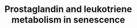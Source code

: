 ---
annotations:
- id: PW:0000651
  parent: regulatory pathway
  type: Pathway Ontology
  value: aging pathway
- id: PW:0000464
  parent: classic metabolic pathway
  type: Pathway Ontology
  value: leukotriene metabolic pathway
- id: PW:0000156
  parent: classic metabolic pathway
  type: Pathway Ontology
  value: prostaglandin metabolic pathway
authors:
- NadiaJonckheere
description: Prostaglandins are active lipid molecules that are shown to have a great
  impact on cellular senescence (Wiley et al., 2021). Prostaglandins are derived from
  arachidonic acid, which is cleaved by the enzyme cytosolic phospholipase A2 (cPLA2)
  from the membrane phospholipids (Yang et al., 2011). The cyclooxygenase 2 (COX-2)-prostaglandin
  E2 (PGE2) pathway takes part in the induction, as well as the maintenance of senescence.
  COX-2 is the inducing enzyme which causes the conversion of AA into PGH2 and PGG2,
  which are then readily converted into PGF2âŤş, PGD2, PGE2, PGI2, and TxA2 through
  prostaglandin synthases (Cormenier et al., 2017; Martien et al., 2013). The produced
  active prostaglandins can then act on intracellular receptors and trigger a downward
  signalling cascade, leading to the stimulation or inhibition of cAMP or the stimulation
  of Ca2+. The cAMP-dependent pathway leads to the stimulation of the insulin-like
  growth factor binding protein 5 (IGFBP5) production, which then also activates p53.
  P53 activation reinforces senescence by stimulating the expression of COX mRNA,
  thus creating a positive feedback loop (Yang et al., 2011).  Two important active
  prostaglandins, namely dihomo-15d-PGJ2 and 15d-PGJ2 are highly elevated in senescent
  cells and induce COX-1 and 2, PTGES and PTGDS production through the activation
  of RAS and subsequently p53, reinforcing the positive feedback loop. Dihomo-15d-PGJ2
  is the most highly elevated senescence-associated prostaglandin and is produced
  by the elongation of arachidonic acid into adrenic acid, which is then enzymatically
  converted to yield the prostaglandin. 15d-PGJ2 on the other hand is produced through
  the dehydration of the active prostaglandin PGD2. In addition, RAS stimulates the
  secretion of SASP factors, which can consequently affect surrounding cells (Wiley
  et al., 2021).  Leukotrienes play an important role in the pathogenesis of inflammation.
  Just like prostaglandins, leukotrienes are synthesized from arachidonic acid that
  was cleaved from the membrane phospholipids (Wiley et al., 2019). ALOX12, ALOX15,
  ALOX5AP, LTC4S, LTA4H, ALOX15B and ALOX5, which are enzymes that conversion of arachidonic
  acid to either leukotriene A4 (LT4A) or Arachidonic acid 5-hydroperoxide (5-HPETE),
  are upregulated in senescence (Wiley et al., 2019; HĂ�Ć’Ă†â€™Ă�â€šĂ‚Â¤fner et al.,
  2019). The produced LTA4 can be converted into LTB4 or LTC4. LTC4 can then be consecutively
  cleaved into LTD4 and LTE4 (Suryadevara et al., 2020). All the mentioned leukotrienes
  are increased in cellular senescence and are thought to be part of the SASP (Lin
  & Xu, 2020).  LTD4 is of particular importance in cellular senescence due to its
  increased interaction with the cysteinyl leukotriene receptor 1 (CysLT1R) (Wei et
  al., 2018; Song et al., 2019). This interaction has various consequences, such as
  the release of intracellular Ca2+, an increase of p21 and it also inhibits sirtuin
  1 (SIRT1). SIRT1 regulates the cell cycle by inhibiting the phosphorylation of p53
  and the release of various cytokines (Wei et al., 2018). Therefore, it increases
  the release of pro-inflammatory cytokines and induce cellular senescence via the
  activation of p53 (Song et al., 2019).  ALOX5 contributes to an increase in reactive
  oxygen species (ROS) (Catalano et al., 2005; Menna et al., 2010). These ROS are
  thought to activate p53 which binds to ALOX5 and further increases its action (HĂ�Ć’Ă†â€™Ă�â€šĂ‚Â¤fner
  et al., 2019). Moreover, ALOX5 uses Ca2+ as a cofactor and its increased intracellular
  concentration further promotes ALOX5's action (Menna et al., 2010). LTB4 is also
  stimulates the production of ROS. ALOX5 then stimulates the phosphorylation of p53
  and activates p21 (Menna et al., 2010; Catalano et al., 2005). This then causes
  the dephosphorylation of the retinoblastoma protein (RB1). As a consequence, senescence
  is induced (Catalano et al., 2005).
last-edited: 2023-02-27
organisms:
- Homo sapiens
redirect_from:
- /index.php/Pathway:WP5321
- /instance/WP5321
- /instance/WP5321_r125240
revision: r125240
schema-jsonld:
- '@context': https://schema.org/
  '@id': https://wikipathways.github.io/pathways/WP5321.html
  '@type': Dataset
  creator:
    '@type': Organization
    name: WikiPathways
  description: Prostaglandins are active lipid molecules that are shown to have a
    great impact on cellular senescence (Wiley et al., 2021). Prostaglandins are derived
    from arachidonic acid, which is cleaved by the enzyme cytosolic phospholipase
    A2 (cPLA2) from the membrane phospholipids (Yang et al., 2011). The cyclooxygenase
    2 (COX-2)-prostaglandin E2 (PGE2) pathway takes part in the induction, as well
    as the maintenance of senescence. COX-2 is the inducing enzyme which causes the
    conversion of AA into PGH2 and PGG2, which are then readily converted into PGF2âŤş,
    PGD2, PGE2, PGI2, and TxA2 through prostaglandin synthases (Cormenier et al.,
    2017; Martien et al., 2013). The produced active prostaglandins can then act on
    intracellular receptors and trigger a downward signalling cascade, leading to
    the stimulation or inhibition of cAMP or the stimulation of Ca2+. The cAMP-dependent
    pathway leads to the stimulation of the insulin-like growth factor binding protein
    5 (IGFBP5) production, which then also activates p53. P53 activation reinforces
    senescence by stimulating the expression of COX mRNA, thus creating a positive
    feedback loop (Yang et al., 2011).  Two important active prostaglandins, namely
    dihomo-15d-PGJ2 and 15d-PGJ2 are highly elevated in senescent cells and induce
    COX-1 and 2, PTGES and PTGDS production through the activation of RAS and subsequently
    p53, reinforcing the positive feedback loop. Dihomo-15d-PGJ2 is the most highly
    elevated senescence-associated prostaglandin and is produced by the elongation
    of arachidonic acid into adrenic acid, which is then enzymatically converted to
    yield the prostaglandin. 15d-PGJ2 on the other hand is produced through the dehydration
    of the active prostaglandin PGD2. In addition, RAS stimulates the secretion of
    SASP factors, which can consequently affect surrounding cells (Wiley et al., 2021).  Leukotrienes
    play an important role in the pathogenesis of inflammation. Just like prostaglandins,
    leukotrienes are synthesized from arachidonic acid that was cleaved from the membrane
    phospholipids (Wiley et al., 2019). ALOX12, ALOX15, ALOX5AP, LTC4S, LTA4H, ALOX15B
    and ALOX5, which are enzymes that conversion of arachidonic acid to either leukotriene
    A4 (LT4A) or Arachidonic acid 5-hydroperoxide (5-HPETE), are upregulated in senescence
    (Wiley et al., 2019; HĂ�Ć’Ă†â€™Ă�â€šĂ‚Â¤fner et al., 2019). The produced LTA4
    can be converted into LTB4 or LTC4. LTC4 can then be consecutively cleaved into
    LTD4 and LTE4 (Suryadevara et al., 2020). All the mentioned leukotrienes are increased
    in cellular senescence and are thought to be part of the SASP (Lin & Xu, 2020).  LTD4
    is of particular importance in cellular senescence due to its increased interaction
    with the cysteinyl leukotriene receptor 1 (CysLT1R) (Wei et al., 2018; Song et
    al., 2019). This interaction has various consequences, such as the release of
    intracellular Ca2+, an increase of p21 and it also inhibits sirtuin 1 (SIRT1).
    SIRT1 regulates the cell cycle by inhibiting the phosphorylation of p53 and the
    release of various cytokines (Wei et al., 2018). Therefore, it increases the release
    of pro-inflammatory cytokines and induce cellular senescence via the activation
    of p53 (Song et al., 2019).  ALOX5 contributes to an increase in reactive oxygen
    species (ROS) (Catalano et al., 2005; Menna et al., 2010). These ROS are thought
    to activate p53 which binds to ALOX5 and further increases its action (HĂ�Ć’Ă†â€™Ă�â€šĂ‚Â¤fner
    et al., 2019). Moreover, ALOX5 uses Ca2+ as a cofactor and its increased intracellular
    concentration further promotes ALOX5's action (Menna et al., 2010). LTB4 is also
    stimulates the production of ROS. ALOX5 then stimulates the phosphorylation of
    p53 and activates p21 (Menna et al., 2010; Catalano et al., 2005). This then causes
    the dephosphorylation of the retinoblastoma protein (RB1). As a consequence, senescence
    is induced (Catalano et al., 2005).
  keywords:
  - 15d-PGJ2
  - 5-HPETE
  - ALOX12
  - ALOX15
  - ALOX15B
  - ALOX5
  - ALOX5AP
  - Adenylate Cyclase
  - Adrenic acid
  - Arachidonic acid
  - COX-1
  - COX-2
  - Ca2+
  - CysLT1R
  - Cytosolic phospholipase A2
  - DPEP2
  - EP1 (extracellular)
  - EP2 (extracellular)
  - EP3 (extracellular)
  - EP4 (extracellular)
  - GGT1
  - GGT5
  - Gi
  - Gq
  - Gs
  - IGFBP5
  - LTA4
  - LTA4H
  - LTB4
  - LTC4
  - LTC4H
  - LTC4S
  - LTD4
  - LTD4 DPEP
  - LTE4
  - Membrane phospholipids
  - PGD Synthase
  - PGD2
  - PGE Synthase
  - PGE2
  - PGF Synthase
  - PGF2alpha
  - PGG2
  - PGH2
  - PGI Synthase
  - PGI2
  - PLC
  - PTGDS
  - PTGES
  - RAS
  - RB1
  - ROS
  - SIRT1
  - TXA2
  - TxA Synthase
  - cAMP
  - dihomo-15d-PGJ2
  - p21
  - p38 MAPK
  - p53
  license: CC0
  name: 'Prostaglandin and leukotriene metabolism in senescence '
seo: CreativeWork
title: 'Prostaglandin and leukotriene metabolism in senescence '
wpid: WP5321
---